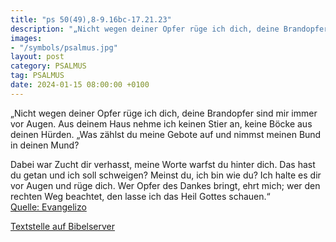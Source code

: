 ```yaml
---
title: "ps 50(49),8-9.16bc-17.21.23"
description: "„Nicht wegen deiner Opfer rüge ich dich, deine Brandopfer sind mir immer vor Augen. Aus deinem Haus nehme ich keinen Stier an, keine Böcke aus deinen Hürden. „Was zählst du meine Gebote auf und nimmst meinen Bund in deinen Mund?  Dabei war Zucht dir verhasst, meine Worte warfst d...."
images:
- "/symbols/psalmus.jpg"
layout: post
category: PSALMUS
tag: PSALMUS
date: 2024-01-15 08:00:00 +0100
---
```

„Nicht wegen deiner Opfer rüge ich dich, deine Brandopfer sind mir immer vor Augen.
Aus deinem Haus nehme ich keinen Stier an, keine Böcke aus deinen Hürden.
„Was zählst du meine Gebote auf
und nimmst meinen Bund in deinen Mund?

Dabei war Zucht dir verhasst, meine Worte warfst du hinter dich.<!--more-->
Das hast du getan und ich soll schweigen? Meinst du, ich bin wie du? Ich halte es dir vor Augen und rüge dich.
Wer Opfer des Dankes bringt, ehrt mich; wer den rechten Weg beachtet, den lasse ich das Heil Gottes schauen.“<br>
[Quelle: Evangelizo](https://evangeliumtagfuertag.org/DE/gospel)

[Textstelle auf Bibelserver](https://www.bibleserver.com/EU/ps50(49),8-9.16bc-17.21.23)
